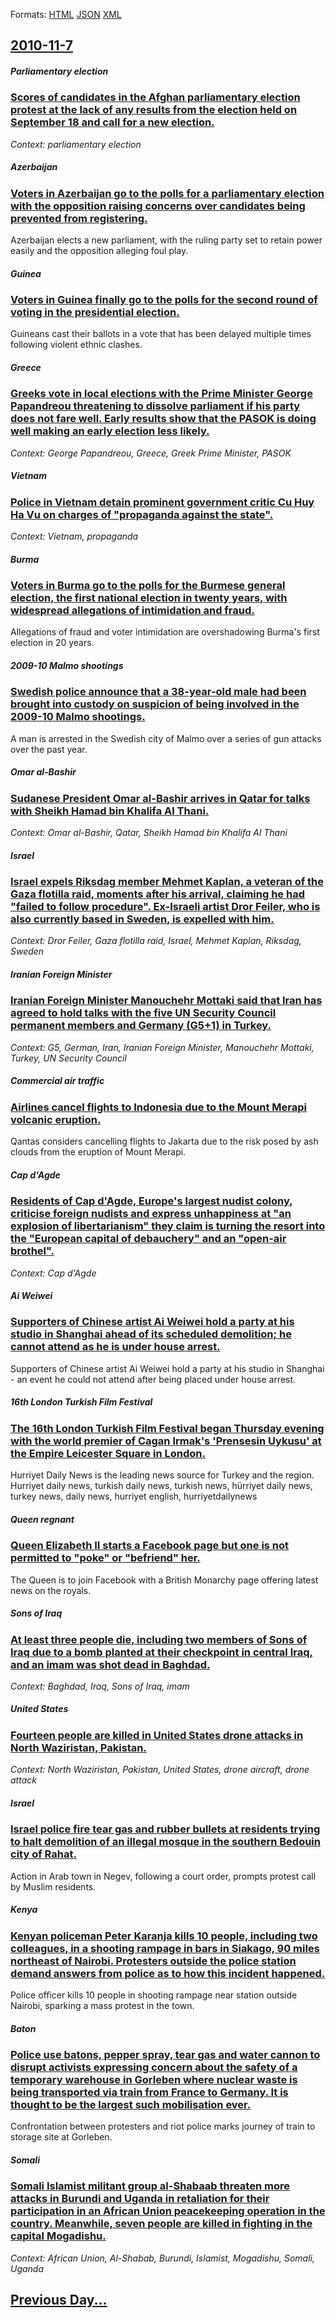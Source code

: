 
Formats: [HTML](2010/11/7/index.html)  [JSON](2010/11/7/index.json)  [XML](2010/11/7/index.xml)  

## [2010-11-7](/news/2010/11/7/index.md)

##### Parliamentary election
### [Scores of candidates in the Afghan parliamentary election protest at the lack of any results from the election held on September 18 and call for a new election. ](/news/2010/11/7/scores-of-candidates-in-the-afghan-parliamentary-election-protest-at-the-lack-of-any-results-from-the-election-held-on-september-18-and-call.md)
_Context: parliamentary election_

##### Azerbaijan
### [Voters in Azerbaijan go to the polls for a parliamentary election with the opposition raising concerns over candidates being prevented from registering. ](/news/2010/11/7/voters-in-azerbaijan-go-to-the-polls-for-a-parliamentary-election-with-the-opposition-raising-concerns-over-candidates-being-prevented-from.md)
Azerbaijan elects a new parliament, with the ruling party set to retain power easily and the opposition alleging foul play.

##### Guinea
### [Voters in Guinea finally go to the polls for the second round of voting in the presidential election. ](/news/2010/11/7/voters-in-guinea-finally-go-to-the-polls-for-the-second-round-of-voting-in-the-presidential-election.md)
Guineans cast their ballots in a vote that has been delayed multiple times following violent ethnic clashes.

##### Greece
### [Greeks vote in local elections with the Prime Minister George Papandreou threatening to dissolve parliament if his party does not fare well. Early results show that the PASOK is doing well making an early election less likely. ](/news/2010/11/7/greeks-vote-in-local-elections-with-the-prime-minister-george-papandreou-threatening-to-dissolve-parliament-if-his-party-does-not-fare-well.md)
_Context: George Papandreou, Greece, Greek Prime Minister, PASOK_

##### Vietnam
### [Police in Vietnam detain prominent government critic Cu Huy Ha Vu on charges of "propaganda against the state". ](/news/2010/11/7/police-in-vietnam-detain-prominent-government-critic-cu-huy-ha-vu-on-charges-of-propaganda-against-the-state.md)
_Context: Vietnam, propaganda_

##### Burma
### [Voters in Burma go to the polls for the Burmese general election, the first national election in twenty years, with widespread allegations of intimidation and fraud. ](/news/2010/11/7/voters-in-burma-go-to-the-polls-for-the-burmese-general-election-the-first-national-election-in-twenty-years-with-widespread-allegations-o.md)
Allegations of fraud and voter intimidation are overshadowing Burma&#039;s first election in 20 years.

##### 2009-10 Malmo shootings
### [Swedish police announce that a 38-year-old male had been brought into custody on suspicion of being involved in the 2009-10 Malmo shootings. ](/news/2010/11/7/swedish-police-announce-that-a-38-year-old-male-had-been-brought-into-custody-on-suspicion-of-being-involved-in-the-2009a10-malmap-shootin.md)
A man is arrested in the Swedish city of Malmo over a series of gun attacks over the past year.

##### Omar al-Bashir
### [Sudanese President Omar al-Bashir arrives in Qatar for talks with Sheikh Hamad bin Khalifa Al Thani. ](/news/2010/11/7/sudanese-president-omar-al-bashir-arrives-in-qatar-for-talks-with-sheikh-hamad-bin-khalifa-al-thani.md)
_Context: Omar al-Bashir, Qatar, Sheikh Hamad bin Khalifa Al Thani_

##### Israel
### [Israel expels Riksdag member Mehmet Kaplan, a veteran of the Gaza flotilla raid, moments after his arrival, claiming he had "failed to follow procedure". Ex-Israeli artist Dror Feiler, who is also currently based in Sweden, is expelled with him. ](/news/2010/11/7/israel-expels-riksdag-member-mehmet-kaplan-a-veteran-of-the-gaza-flotilla-raid-moments-after-his-arrival-claiming-he-had-failed-to-follo.md)
_Context: Dror Feiler, Gaza flotilla raid, Israel, Mehmet Kaplan, Riksdag, Sweden_

##### Iranian Foreign Minister
### [Iranian Foreign Minister Manouchehr Mottaki said that Iran has agreed to hold talks with the five UN Security Council permanent members and Germany (G5+1) in Turkey. ](/news/2010/11/7/iranian-foreign-minister-manouchehr-mottaki-said-that-iran-has-agreed-to-hold-talks-with-the-five-un-security-council-permanent-members-and.md)
_Context: G5, German, Iran, Iranian Foreign Minister, Manouchehr Mottaki, Turkey, UN Security Council_

##### Commercial air traffic
### [Airlines cancel flights to Indonesia due to the Mount Merapi volcanic eruption. ](/news/2010/11/7/airlines-cancel-flights-to-indonesia-due-to-the-mount-merapi-volcanic-eruption.md)
Qantas considers cancelling flights to Jakarta due to the risk posed by ash clouds from the eruption of Mount Merapi.

##### Cap d'Agde
### [Residents of Cap d'Agde, Europe's largest nudist colony, criticise foreign nudists and express unhappiness at "an explosion of libertarianism" they claim is turning the resort into the "European capital of debauchery" and an "open-air brothel". ](/news/2010/11/7/residents-of-cap-d-agde-europe-s-largest-nudist-colony-criticise-foreign-nudists-and-express-unhappiness-at-an-explosion-of-libertarianis.md)
_Context: Cap d'Agde_

##### Ai Weiwei
### [Supporters of Chinese artist Ai Weiwei hold a party at his studio in Shanghai ahead of its scheduled demolition; he cannot attend as he is under house arrest. ](/news/2010/11/7/supporters-of-chinese-artist-ai-weiwei-hold-a-party-at-his-studio-in-shanghai-ahead-of-its-scheduled-demolition-he-cannot-attend-as-he-is-u.md)
Supporters of Chinese artist Ai Weiwei hold a party at his studio in Shanghai - an event he could not attend after being placed under house arrest.

##### 16th London Turkish Film Festival
### [The 16th London Turkish Film Festival began Thursday evening with the world premier of Cagan Irmak's 'Prensesin Uykusu' at the Empire Leicester Square in London. ](/news/2010/11/7/the-16th-london-turkish-film-festival-began-thursday-evening-with-the-world-premier-of-aaaan-irmak-s-prensesin-uykusu-at-the-empire-leic.md)
Hurriyet Daily News is the leading news source for Turkey and the region. Hurriyet daily news, turkish daily news, turkish news, hürriyet daily news, turkey news, daily news, hurriyet english, hurriyetdailynews

##### Queen regnant
### [Queen Elizabeth II starts a Facebook page but one is not permitted to "poke" or "befriend" her. ](/news/2010/11/7/queen-elizabeth-ii-starts-a-facebook-page-but-one-is-not-permitted-to-poke-or-befriend-her.md)
The Queen is to join Facebook with a British Monarchy page offering latest news on the royals.

##### Sons of Iraq
### [At least three people die, including two members of Sons of Iraq due to a bomb planted at their checkpoint in central Iraq, and an imam was shot dead in Baghdad. ](/news/2010/11/7/at-least-three-people-die-including-two-members-of-sons-of-iraq-due-to-a-bomb-planted-at-their-checkpoint-in-central-iraq-and-an-imam-was.md)
_Context: Baghdad, Iraq, Sons of Iraq, imam_

##### United States
### [Fourteen people are killed in United States drone attacks in North Waziristan, Pakistan. ](/news/2010/11/7/fourteen-people-are-killed-in-united-states-drone-attacks-in-north-waziristan-pakistan.md)
_Context: North Waziristan, Pakistan, United States, drone aircraft, drone attack_

##### Israel
### [Israel police fire tear gas and rubber bullets at residents trying to halt demolition of an illegal mosque in the southern Bedouin city of Rahat. ](/news/2010/11/7/israel-police-fire-tear-gas-and-rubber-bullets-at-residents-trying-to-halt-demolition-of-an-illegal-mosque-in-the-southern-bedouin-city-of-r.md)
Action in Arab town in Negev, following a court order, prompts protest call by Muslim residents.

##### Kenya
### [Kenyan policeman Peter Karanja kills 10 people, including two colleagues, in a shooting rampage in bars in Siakago, 90 miles northeast of Nairobi. Protesters outside the police station demand answers from police as to how this incident happened. ](/news/2010/11/7/kenyan-policeman-peter-karanja-kills-10-people-including-two-colleagues-in-a-shooting-rampage-in-bars-in-siakago-90-miles-northeast-of-na.md)
Police officer kills 10 people in shooting rampage near station outside Nairobi, sparking a mass protest in the town.

##### Baton
### [Police use batons, pepper spray, tear gas and water cannon to disrupt activists expressing concern about the safety of a temporary warehouse in Gorleben where nuclear waste is being transported via train from France to Germany. It is thought to be the largest such mobilisation ever. ](/news/2010/11/7/police-use-batons-pepper-spray-tear-gas-and-water-cannon-to-disrupt-activists-expressing-concern-about-the-safety-of-a-temporary-warehouse.md)
Confrontation between protesters and riot police marks journey of train to storage site at Gorleben.

##### Somali
### [Somali Islamist militant group al-Shabaab threaten more attacks in Burundi and Uganda in retaliation for their participation in an African Union peacekeeping operation in the country. Meanwhile, seven people are killed in fighting in the capital Mogadishu. ](/news/2010/11/7/somali-islamist-militant-group-al-shabaab-threaten-more-attacks-in-burundi-and-uganda-in-retaliation-for-their-participation-in-an-african-u.md)
_Context: African Union, Al-Shabab, Burundi, Islamist, Mogadishu, Somali, Uganda_

## [Previous Day...](/news/2010/11/6/index.md)

